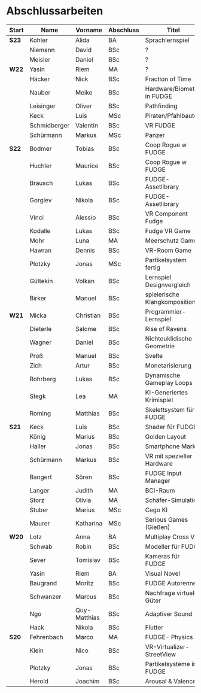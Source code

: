 # Abschlussarbeiten

| Start   | Name         | Vorname      | Abschluss | Titel                         | Z |
|---------|--------------|--------------|-----------|-------------------------------|---|
| **S23** | Kohler       | Alida        | BA        | Sprachlernspiel               |   |
|         | Niemann      | David        | BSc       | ?                             |   |
|         | Meisler      | Daniel       | BSc       | ?                             |   |
| **W22** | Yasin        | Riem         | MA        | ?                             |   |
|         | Häcker       | Nick         | BSc       | Fraction of Time              |   |
|         | Nauber       | Meike        | BSc       | Hardware/Biometrik in FUDGE   |   |
|         | Leisinger    | Oliver       | BSc       | Pathfinding                   |   |
|         | Keck         | Luis         | MSc       | Piraten/Pfahlbauten           |   |
|         | Schmidberger | Valentin     | BSc       | VR FUDGE                      |   |
|         | Schürmann    | Markus       | MSc       | Panzer                        |   |
| **S22** | Bodmer       | Tobias       | BSc       | Coop Rogue w FUDGE            |   |
|         | Huchler      | Maurice      | BSc       | Coop Rogue w FUDGE            |   |
|         | Brausch      | Lukas        | BSc       | FUDGE-Assetlibrary            |   |
|         | Gorgiev      | Nikola       | BSc       | FUDGE-Assetlibrary            |   |
|         | Vinci        | Alessio      | BSc       | VR Component Fudge            |   |
|         | Kodalle      | Lukas        | BSc       | Fudge VR Game                 |   |
|         | Mohr         | Luna         | MA        | Meerschutz Game               |   |
|         | Hawran       | Dennis       | BSc       | VR-Room Game                  |   |
|         | Plotzky      | Jonas        | MSc       | Partikelsystem fertig         |   |
|         | Gültekin     | Volkan       | BSc       | Lernspiel Designvergleich     | X |
|         | Birker       | Manuel       | BSc       | spielerische Klangkomposition | X |
| **W21** | Micka        | Christian    | BSc       | Programmier-Lernspiel         |   |
|         | Dieterle     | Salome       | BSc       | Rise of Ravens                |   |
|         | Wagner       | Daniel       | BSc       | Nichteuklidische Geometrie    |   |
|         | Proß         | Manuel       | BSc       | Svelte                        | X |
|         | Zich         | Artur        | BSc       | Monetarisierung               | X |
|         | Rohrberg     | Lukas        | BSc       | Dynamische Gameplay Loops     |   |
|         | Stegk        | Lea          | MA        | KI-Generiertes Krimispiel     |   |
|         | Roming       | Matthias     | BSc       | Skelettsystem für FUDGE       |   |
| **S21** | Keck         | Luis         | BSc       | Shader für FUDGE              |   |
|         | König        | Marius       | BSc       | Golden Layout                 |   |
|         | Haller       | Jonas        | BSc       | Smartphone Marker             |   |
|         | Schürmann    | Markus       | BSc       | VR mit spezieller Hardware    |   |
|         | Bangert      | Sören        | BSc       | FUDGE Input Manager           |   |
|         | Langer       | Judith       | MA        | BCI-Raum                      |   |
|         | Storz        | Olivia       | MA        | Schäfer-Simulation            |   |
|         | Stuber       | Marius       | MSc       | Cego KI                       | x |
|         | Maurer       | Katharina    | MSc       | Serious Games (Gießen)        | x |
| **W20** | Lotz         | Anna         | BA        | Multiplay Cross VR            |   |
|         | Schwab       | Robin        | BSc       | Modeller für FUDGE            |   |
|         | Sever        | Tomislav     | BSc       | Kameras für FUDGE             |   |
|         | Yasin        | Riem         | BA        | Visual Novel                  |   |
|         | Baugrand     | Moritz       | BSc       | FUDGE Autorennen              |   |
|         | Schwanzer    | Marcus       | BSc       | Nachfrage virtueller Güter    | x |
|         | Ngo          | Quy-Matthias | BSc       | Adaptiver Sound               | x |
|         | Hack         | Nikola       | BSc       | Flutter                       | x |
| **S20** | Fehrenbach   | Marco        | MA        | FUDGE- Physics                |   |
|         | Klein        | Nico         | BSc       | VR-Virtualizer-StreetView     |   |
|         | Plotzky      | Jonas        | BSc       | Partikelsysteme in FUDGE      | x |
|         | Herold       | Joachim      | BSc       | Arousal & Valence             |   |
